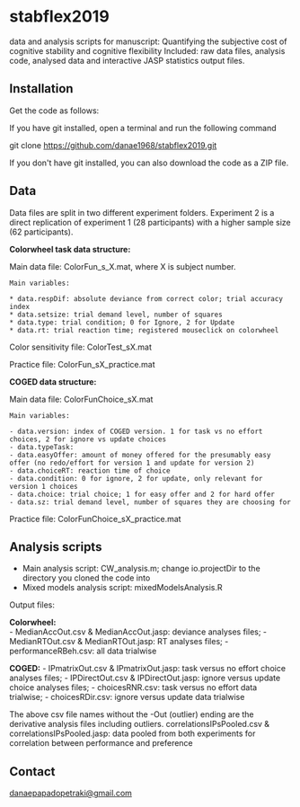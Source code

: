 # stabflex2019
data and analysis scripts for manuscript: Quantifying the subjective cost of cognitive stability and cognitive flexibility
Included: raw data files, analysis code, analysed data and interactive JASP statistics output files. 


## Installation

Get the code as follows:

If you have git installed, open a terminal and run the following command

git clone https://github.com/danae1968/stabflex2019.git

If you don't have git installed, you can also download the code as a ZIP file.


## Data 
Data files are split in two different experiment folders. Experiment 2 is a direct replication of experiment 1 (28 participants) with a higher sample size (62 participants).

**Colorwheel task data structure:** 

Main data file: ColorFun_s_X.mat, where X is subject number.

	Main variables:

	* data.respDif: absolute deviance from correct color; trial accuracy index
	* data.setsize: trial demand level, number of squares
	* data.type: trial condition; 0 for Ignore, 2 for Update
	* data.rt: trial reaction time; registered mouseclick on colorwheel 

Color sensitivity file: ColorTest_sX.mat

Practice file: ColorFun_sX_practice.mat

**COGED data structure:**

Main data file: ColorFunChoice_sX.mat

	Main variables:

	- data.version: index of COGED version. 1 for task vs no effort choices, 2 for ignore vs update choices
	- data.typeTask: 
	- data.easyOffer: amount of money offered for the presumably easy offer (no redo/effort for version 1 and update for version 2)
	- data.choiceRT: reaction time of choice
	- data.condition: 0 for ignore, 2 for update, only relevant for version 1 choices
	- data.choice: trial choice; 1 for easy offer and 2 for hard offer
	- data.sz: trial demand level, number of squares they are choosing for

Practice file: ColorFunChoice_sX_practice.mat

## Analysis scripts

- Main analysis script: CW_analysis.m; change io.projectDir to the directory you cloned the code into
- Mixed models analysis script: mixedModelsAnalysis.R

Output files: 

**Colorwheel:** 	
	- MedianAccOut.csv & MedianAccOut.jasp: deviance analyses files;
	- MedianRTOut.csv & MedianRTOut.jasp: RT analyses files;
	- performanceRBeh.csv: all data trialwise

**COGED:** 
	- IPmatrixOut.csv & IPmatrixOut.jasp: task versus no effort choice analyses files;
	- IPDirectOut.csv & IPDirectOut.jasp: ignore versus update choice analyses files;
	- choicesRNR.csv: task versus no effort data trialwise;
	- choicesRDir.csv: ignore versus update data trialwise

The above csv file names without the -Out (outlier) ending are the derivative analysis files including outliers.
correlationsIPsPooled.csv & correlationsIPsPooled.jasp: data pooled from both experiments for correlation between performance and preference

## Contact

danaepapadopetraki@gmail.com